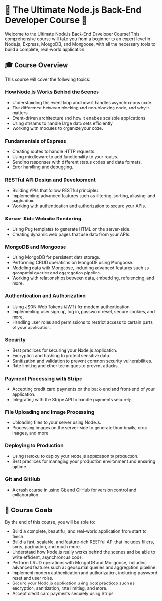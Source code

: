 # 🚀 The Ultimate Node.js Back-End Developer Course 🚀

Welcome to the Ultimate Node.js Back-End Developer Course! This comprehensive course will take you from a beginner to an expert level in Node.js, Express, MongoDB, and Mongoose, with all the necessary tools to build a complete, real-world application.

## 🎓 Course Overview

This course will cover the following topics:

### How Node.js Works Behind the Scenes

- Understanding the event loop and how it handles asynchronous code.
- The difference between blocking and non-blocking code, and why it matters.
- Event-driven architecture and how it enables scalable applications.
- Using streams to handle large data sets efficiently.
- Working with modules to organize your code.

### Fundamentals of Express

- Creating routes to handle HTTP requests.
- Using middleware to add functionality to your routes.
- Sending responses with different status codes and data formats.
- Error handling and debugging.

### RESTful API Design and Development

- Building APIs that follow RESTful principles.
- Implementing advanced features such as filtering, sorting, aliasing, and pagination.
- Working with authentication and authorization to secure your APIs.

### Server-Side Website Rendering

- Using Pug templates to generate HTML on the server-side.
- Creating dynamic web pages that use data from your APIs.

### MongoDB and Mongoose

- Using MongoDB for persistent data storage.
- Performing CRUD operations on MongoDB using Mongoose.
- Modeling data with Mongoose, including advanced features such as geospatial queries and aggregation pipeline.
- Working with relationships between data, embedding, referencing, and more.

### Authentication and Authorization

- Using JSON Web Tokens (JWT) for modern authentication.
- Implementing user sign up, log in, password reset, secure cookies, and more.
- Handling user roles and permissions to restrict access to certain parts of your application.

### Security

- Best practices for securing your Node.js application.
- Encryption and hashing to protect sensitive data.
- Sanitization and validation to prevent common security vulnerabilities.
- Rate limiting and other techniques to prevent attacks.

### Payment Processing with Stripe

- Accepting credit card payments on the back-end and front-end of your application.
- Integrating with the Stripe API to handle payments securely.

### File Uploading and Image Processing

- Uploading files to your server using Node.js.
- Processing images on the server-side to generate thumbnails, crop images, and more.

### Deploying to Production

- Using Heroku to deploy your Node.js application to production.
- Best practices for managing your production environment and ensuring uptime.

### Git and GitHub

- A crash course in using Git and GitHub for version control and collaboration.

## 🎯 Course Goals

By the end of this course, you will be able to:

- Build a complete, beautiful, and real-world application from start to finish.
- Build a fast, scalable, and feature-rich RESTful API that includes filters, sorts, pagination, and much more.
- Understand how Node.js really works behind the scenes and be able to write efficient, asynchronous code.
- Perform CRUD operations with MongoDB and Mongoose, including advanced features such as geospatial queries and aggregation pipeline.
- Implement modern authentication and authorization, including password reset and user roles.
- Secure your Node.js application using best practices such as encryption, sanitization, rate limiting, and more.
- Accept credit card payments securely using Stripe.